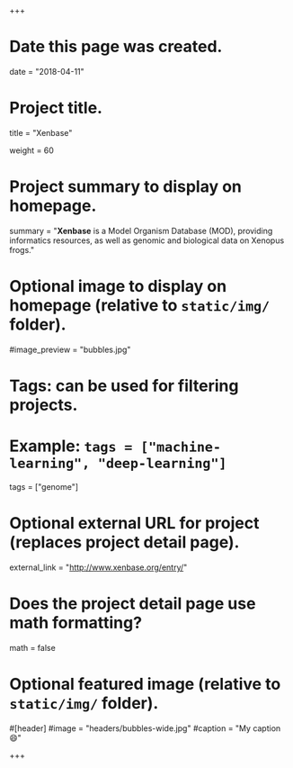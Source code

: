 +++
# Date this page was created.
date = "2018-04-11"

# Project title.
title = "Xenbase"

weight = 60
# Project summary to display on homepage.
summary = "**Xenbase** is a Model Organism Database (MOD), providing informatics resources, as well as genomic and biological data on Xenopus frogs."

# Optional image to display on homepage (relative to `static/img/` folder).
#image_preview = "bubbles.jpg"

# Tags: can be used for filtering projects.
# Example: `tags = ["machine-learning", "deep-learning"]`
tags = ["genome"]

# Optional external URL for project (replaces project detail page).
external_link = "http://www.xenbase.org/entry/"

# Does the project detail page use math formatting?
math = false

# Optional featured image (relative to `static/img/` folder).
#[header]
#image = "headers/bubbles-wide.jpg"
#caption = "My caption :smile:"


+++
